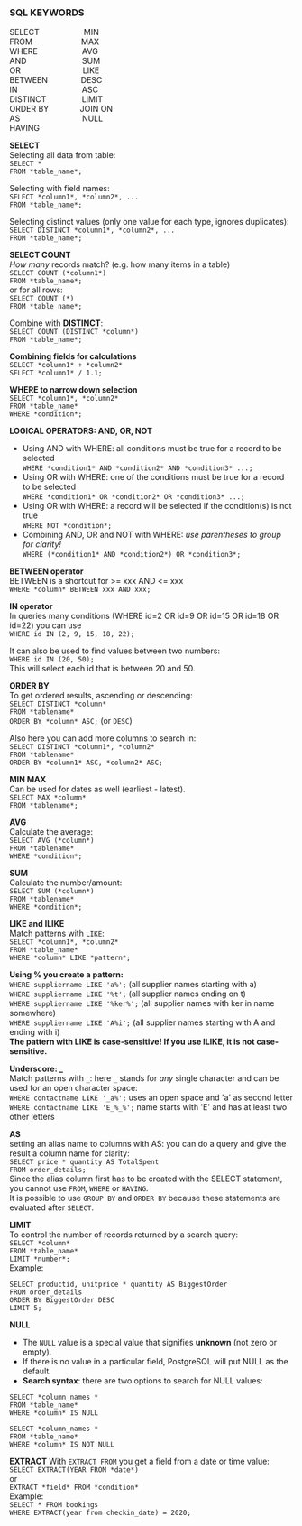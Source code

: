 ### SQL KEYWORDS

SELECT                    MIN  
FROM                      MAX  
WHERE                    AVG  
AND                         SUM  
OR                            LIKE  
BETWEEN               DESC  
IN                             ASC  
DISTINCT                LIMIT    
ORDER BY              JOIN ON  
AS                            NULL  
HAVING  

**SELECT**  
Selecting all data from table:   
`SELECT *`  
`FROM *table_name*;`

Selecting with field names:  
`SELECT *column1*, *column2*, ...`  
`FROM *table_name*;`

Selecting distinct values (only one value for each type, ignores duplicates):  
`SELECT DISTINCT *column1*, *column2*, ...`  
`FROM *table_name*;`

**SELECT COUNT**  
*How many* records match? (e.g. how many items in a table)  
`SELECT COUNT (*column1*)`  
`FROM *table_name*;`  
or for all rows:  
`SELECT COUNT (*)`  
`FROM *table_name*;`  

Combine with **DISTINCT**:  
`SELECT COUNT (DISTINCT *column*)`  
`FROM *table_name*;`  

**Combining fields for calculations**  
`SELECT *column1* + *column2*`  
`SELECT *column1* / 1.1;`  

**WHERE to narrow down selection**  
`SELECT *column1*, *column2*`  
`FROM *table_name*`  
`WHERE *condition*;`  

**LOGICAL OPERATORS: AND, OR, NOT**  
* Using AND with WHERE: all conditions must be true for a record to be selected  
`WHERE *condition1* AND *condition2* AND *condition3* ...;`  
* Using OR with WHERE: one of the conditions must be true for a record to be selected  
`WHERE *condition1* OR *condition2* OR *condition3* ...;`  
* Using OR with WHERE: a record will be selected if the condition(s) is not true  
`WHERE NOT *condition*;`  
* Combining AND, OR and NOT with WHERE: *use parentheses to group for clarity!*  
`WHERE (*condition1* AND *condition2*) OR *condition3*;`  

**BETWEEN operator**  
BETWEEN is a shortcut for >= xxx AND <= xxx  
`WHERE *column* BETWEEN xxx AND xxx;`  

**IN operator**  
In queries many conditions (WHERE id=2 OR id=9 OR id=15 OR id=18 OR id=22) you can use  
`WHERE id IN (2, 9, 15, 18, 22);`  

It can also be used to find values between two numbers:  
`WHERE id IN (20, 50);`  
This will select each id that is between 20 and 50.  

**ORDER BY**  
To get ordered results, ascending or descending:  
`SELECT DISTINCT *column*`  
`FROM *tablename*`  
`ORDER BY *column* ASC;`  (or `DESC`)  

Also here you can add more columns to search in:  
`SELECT DISTINCT *column1*, *column2*`  
`FROM *tablename*`  
`ORDER BY *column1* ASC, *column2* ASC;`  

**MIN MAX**  
Can be used for dates as well (earliest - latest).  
`SELECT MAX *column*`  
`FROM *tablename*;`  

**AVG**  
Calculate the average:  
`SELECT AVG (*column*)`  
`FROM *tablename*`  
`WHERE *condition*;`  

**SUM**  
Calculate the number/amount:  
`SELECT SUM (*column*)`  
`FROM *tablename*`  
`WHERE *condition*;`  

**LIKE and ILIKE**  
Match patterns with `LIKE`:  
`SELECT *column1*, *column2*`  
`FROM *table_name*`  
`WHERE *column* LIKE *pattern*;`  

**Using % you create a pattern:**  
`WHERE suppliername LIKE 'a%';` (all supplier names starting with a)  
`WHERE suppliername LIKE '%t';` (all supplier names ending on t)  
`WHERE suppliername LIKE '%ker%';` (all supplier names with ker in name somewhere)  
`WHERE suppliername LIKE 'A%i';` (all supplier names starting with A and ending with i)  
**The pattern with LIKE is case-sensitive! If you use ILIKE, it is not case-sensitive.**  

**Underscore: _**  
Match patterns with `_`: here `_` stands for *any* single character and can be used for an open character space:  
`WHERE contactname LIKE '_a%';` uses an open space and 'a' as second letter  
`WHERE contactname LIKE 'E_%_%';` name starts with 'E' and has at least two other letters  

**AS**  
setting an alias name to columns with AS: you can do a query and give the result a column name for clarity:  
`SELECT price * quantity AS TotalSpent`  
`FROM order_details;`  
Since the alias column first has to be created with the SELECT statement, you cannot use `FROM`, `WHERE` or `HAVING`.  
It is possible to use `GROUP BY` and `ORDER BY` because these statements are evaluated after `SELECT`.  

**LIMIT**  
To control the number of records returned by a search query:  
`SELECT *column*`  
`FROM *table_name*`  
`LIMIT *number*;`  
Example:  
```
SELECT productid, unitprice * quantity AS BiggestOrder  
FROM order_details  
ORDER BY BiggestOrder DESC  
LIMIT 5;  
```

**NULL**   
* The `NULL` value is a special value that signifies **unknown** (not zero or empty).
* If there is no value in a particular field, PostgreSQL will put NULL as the default.
* **Search syntax**: there are two options to search for NULL values:  
```
SELECT *column_names * 
FROM *table_name*  
WHERE *column* IS NULL  

SELECT *column_names * 
FROM *table_name*  
WHERE *column* IS NOT NULL  
```




**EXTRACT**
With `EXTRACT FROM` you get a field from a date or time value:  
`SELECT EXTRACT(YEAR FROM *date*)`  
or  
`EXTRACT *field* FROM *condition*`  
Example:    
`SELECT * FROM bookings`  
`WHERE EXTRACT(year from checkin_date) = 2020;`  

